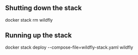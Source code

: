 ## Shutting down the stack
docker stack rm wildfly

## Running up the stack
docker stack deploy --compose-file=wildfly-stack.yaml wildfly
